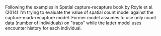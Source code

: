 Following the examples in Spatial capture-recapture book by Royle et al. (2014) I'm trying to evaluate the value of spatial count model against the capture-mark-recapture model. Former model assumes to use only count data (number of individuals) on "traps" while the latter model uses encounter history for each individual.